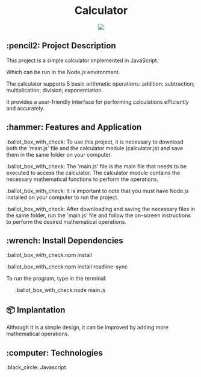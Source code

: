 <h1 align="center">Calculator</h1>
<p align="center">
<img src="https://img.shields.io/badge/STATUS-FINISHED-green"/>
</p>

<h2>:pencil2: Project Description</h2>
<p>This project is a simple calculator implemented in JavaScript.</p> 
<p>Which can be run in the Node.js environment.</p>
<p>The calculator supports 5 basic arithmetic operations: addition; subtraction; multiplication; division; exponentiation.</p>
<p>It provides a user-friendly interface for performing calculations efficiently and accurately.</p>

<h2>:hammer: Features and Application</h2>
<p>:ballot_box_with_check: To use this project, it is necessary to download both the 'main.js' file and the calculator module (calculator.js) and save them in the same folder on your computer.</p>
<p>:ballot_box_with_check: The 'main.js' file is the main file that needs to be executed to access the calculator. The calculator module contains the necessary mathematical functions to perform the operations.</p>
<p>:ballot_box_with_check: It is important to note that you must have Node.js installed on your computer to run the project.</p>
<p>:ballot_box_with_check: After downloading and saving the necessary files in the same folder, run the 'main.js' file and follow the on-screen instructions to perform the desired mathematical operations.</p>

<h2>:wrench: Install Dependencies</h2>
<p>:ballot_box_with_check:npm install</p>
<p>:ballot_box_with_check:npm install readline-sync</p>
<p>To run the program, type in the terminal:</p>
<ul>:ballot_box_with_check:node main.js</ul>

<h2>📦 Implantation</h2>
<p>Although it is a simple design, it can be improved by adding more mathematical operations.</p>

<h2>:computer: Technologies</h2>
<p>:black_circle: Javascript</p>
